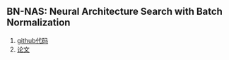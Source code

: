 ## BN-NAS: Neural Architecture Search with Batch Normalization
1. [github代码](https://github.com/bychen515/BNNAS)
2. [论文](https://arxiv.org/abs/2108.07375)